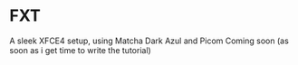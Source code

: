 # FXT
A sleek XFCE4 setup, using Matcha Dark Azul and Picom
Coming soon (as soon as i get time to write the tutorial)
